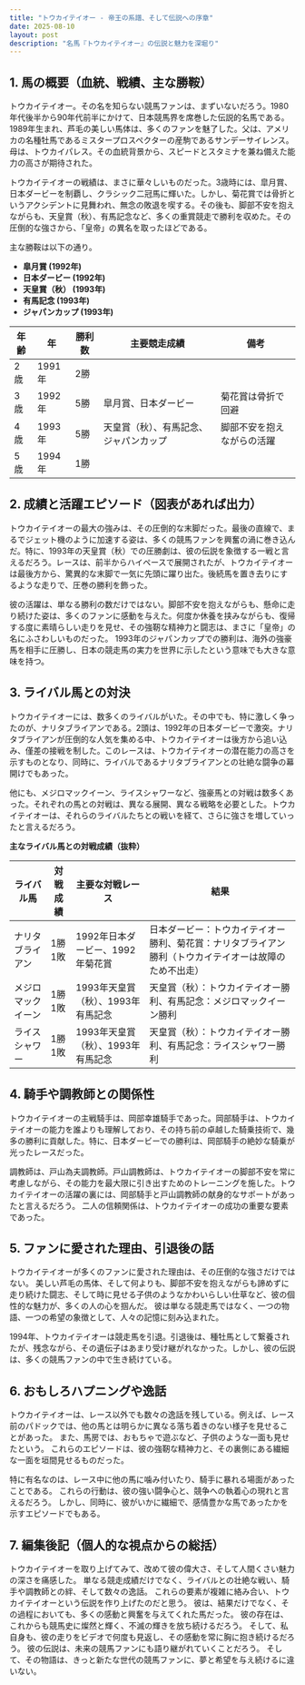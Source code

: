 ```yaml
---
title: "トウカイテイオー - 帝王の系譜、そして伝説への序章"
date: 2025-08-10
layout: post
description: "名馬『トウカイテイオー』の伝説と魅力を深堀り"
---
```


## 1. 馬の概要（血統、戦績、主な勝鞍）

トウカイテイオー。その名を知らない競馬ファンは、まずいないだろう。1980年代後半から90年代前半にかけて、日本競馬界を席巻した伝説的名馬である。1989年生まれ、芦毛の美しい馬体は、多くのファンを魅了した。父は、アメリカの名種牡馬であるミスタープロスペクターの産駒であるサンデーサイレンス。母は、トウカイパレス。その血統背景から、スピードとスタミナを兼ね備えた能力の高さが期待された。

トウカイテイオーの戦績は、まさに華々しいものだった。3歳時には、皐月賞、日本ダービーを制覇し、クラシック二冠馬に輝いた。しかし、菊花賞では骨折というアクシデントに見舞われ、無念の敗退を喫する。その後も、脚部不安を抱えながらも、天皇賞（秋）、有馬記念など、多くの重賞競走で勝利を収めた。その圧倒的な強さから、「皇帝」の異名を取ったほどである。

主な勝鞍は以下の通り。

* **皐月賞 (1992年)**
* **日本ダービー (1992年)**
* **天皇賞（秋） (1993年)**
* **有馬記念 (1993年)**
* **ジャパンカップ (1993年)**


| 年齢 | 年 | 勝利数 | 主要競走成績 | 備考 |
|---|---|---|---|---|
| 2歳 | 1991年 | 2勝 |  |  |
| 3歳 | 1992年 | 5勝 | 皐月賞、日本ダービー | 菊花賞は骨折で回避 |
| 4歳 | 1993年 | 5勝 | 天皇賞（秋）、有馬記念、ジャパンカップ | 脚部不安を抱えながらの活躍 |
| 5歳 | 1994年 | 1勝 |  |  |


## 2. 成績と活躍エピソード（図表があれば出力）

トウカイテイオーの最大の強みは、その圧倒的な末脚だった。最後の直線で、まるでジェット機のように加速する姿は、多くの競馬ファンを興奮の渦に巻き込んだ。特に、1993年の天皇賞（秋）での圧勝劇は、彼の伝説を象徴する一戦と言えるだろう。レースは、前半からハイペースで展開されたが、トウカイテイオーは最後方から、驚異的な末脚で一気に先頭に躍り出た。後続馬を置き去りにするような走りで、圧巻の勝利を飾った。

彼の活躍は、単なる勝利の数だけではない。脚部不安を抱えながらも、懸命に走り続けた姿は、多くのファンに感動を与えた。何度か休養を挟みながらも、復帰する度に素晴らしい走りを見せ、その強靭な精神力と闘志は、まさに「皇帝」の名にふさわしいものだった。  1993年のジャパンカップでの勝利は、海外の強豪馬を相手に圧勝し、日本の競走馬の実力を世界に示したという意味でも大きな意味を持つ。


## 3. ライバル馬との対決

トウカイテイオーには、数多くのライバルがいた。その中でも、特に激しく争ったのが、ナリタブライアンである。2頭は、1992年の日本ダービーで激突。ナリタブライアンが圧倒的な人気を集める中、トウカイテイオーは後方から追い込み、僅差の接戦を制した。このレースは、トウカイテイオーの潜在能力の高さを示すものとなり、同時に、ライバルであるナリタブライアンとの壮絶な闘争の幕開けでもあった。

他にも、メジロマックイーン、ライスシャワーなど、強豪馬との対戦は数多くあった。それぞれの馬との対戦は、異なる展開、異なる戦略を必要とした。トウカイテイオーは、それらのライバルたちとの戦いを経て、さらに強さを増していったと言えるだろう。

**主なライバル馬との対戦成績（抜粋）**

| ライバル馬 | 対戦成績 | 主要な対戦レース | 結果 |
|---|---|---|---|
| ナリタブライアン | 1勝1敗 | 1992年日本ダービー、1992年菊花賞 | 日本ダービー：トウカイテイオー勝利、菊花賞：ナリタブライアン勝利（トウカイテイオーは故障のため不出走） |
| メジロマックイーン | 1勝1敗 | 1993年天皇賞（秋）、1993年有馬記念 | 天皇賞（秋）：トウカイテイオー勝利、有馬記念：メジロマックイーン勝利 |
| ライスシャワー | 1勝1敗 | 1993年天皇賞（秋）、1993年有馬記念 | 天皇賞（秋）：トウカイテイオー勝利、有馬記念：ライスシャワー勝利 |


## 4. 騎手や調教師との関係性

トウカイテイオーの主戦騎手は、岡部幸雄騎手であった。岡部騎手は、トウカイテイオーの能力を誰よりも理解しており、その持ち前の卓越した騎乗技術で、幾多の勝利に貢献した。特に、日本ダービーでの勝利は、岡部騎手の絶妙な騎乗が光ったレースだった。

調教師は、戸山為夫調教師。戸山調教師は、トウカイテイオーの脚部不安を常に考慮しながら、その能力を最大限に引き出すためのトレーニングを施した。トウカイテイオーの活躍の裏には、岡部騎手と戸山調教師の献身的なサポートがあったと言えるだろう。  二人の信頼関係は、トウカイテイオーの成功の重要な要素であった。


## 5. ファンに愛された理由、引退後の話

トウカイテイオーが多くのファンに愛された理由は、その圧倒的な強さだけではない。  美しい芦毛の馬体、そして何よりも、脚部不安を抱えながらも諦めずに走り続けた闘志、そして時に見せる子供のようなかわいらしい仕草など、彼の個性的な魅力が、多くの人の心を掴んだ。  彼は単なる競走馬ではなく、一つの物語、一つの希望の象徴として、人々の記憶に刻み込まれた。

1994年、トウカイテイオーは競走馬を引退。引退後は、種牡馬として繋養されたが、残念ながら、その遺伝子はあまり受け継がれなかった。しかし、彼の伝説は、多くの競馬ファンの中で生き続けている。


## 6. おもしろハプニングや逸話

トウカイテイオーは、レース以外でも数々の逸話を残している。例えば、レース前のパドックでは、他の馬とは明らかに異なる落ち着きのない様子を見せることがあった。  また、馬房では、おもちゃで遊ぶなど、子供のような一面も見せたという。  これらのエピソードは、彼の強靭な精神力と、その裏側にある繊細な一面を垣間見せるものだった。

特に有名なのは、レース中に他の馬に噛み付いたり、騎手に暴れる場面があったことである。  これらの行動は、彼の強い闘争心と、競争への執着心の現れと言えるだろう。  しかし、同時に、彼がいかに繊細で、感情豊かな馬であったかを示すエピソードでもある。


## 7. 編集後記（個人的な視点からの総括）

トウカイテイオーを取り上げてみて、改めて彼の偉大さ、そして人間くさい魅力の深さを痛感した。  単なる競走成績だけでなく、ライバルとの壮絶な戦い、騎手や調教師との絆、そして数々の逸話。  これらの要素が複雑に絡み合い、トウカイテイオーという伝説を作り上げたのだと思う。  彼は、結果だけでなく、その過程においても、多くの感動と興奮を与えてくれた馬だった。  彼の存在は、これからも競馬史に燦然と輝く、不滅の輝きを放ち続けるだろう。  そして、私自身も、彼の走りをビデオで何度も見返し、その感動を常に胸に抱き続けるだろう。  彼の伝説は、未来の競馬ファンにも語り継がれていくことだろう。  そして、その物語は、きっと新たな世代の競馬ファンに、夢と希望を与え続けるに違いない。
